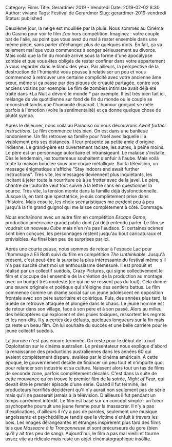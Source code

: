 Category: Films
Title: Gerardmer 2019 - Vendredi 
Date: 2019-02-02 8:30
Author: viviane
Tags: Festival de Gerardmer
Slug: gerardmer-2019-vendredi
Status: published 

Deuxième jour, la neige est mouillée par la pluie. Nous sommes au Cinéma du Casino pour voir le film *Zoo* hors compétition. Imaginez : votre couple bat de l'aile, au point que vous avez du mal à rester ensemble dans une même pièce, sans parler d'échanger plus de quelques mots. En fait, ça va tellement mal que vous commencez à songer sérieusement au divorce. Mais voilà que la fin du monde arrive sous la forme d'une apocalypse zombie et que vous êtes obligés de rester confiner dans votre appartement à vous regarder dans le blanc des yeux. Par ailleurs, la perspective de la destruction de l'humanité vous pousse à relativiser un peu et vous commencez à retrouver une certaine complicité avec votre ancienne âme sœur, même si ça passe par des piques de cruauté partagée, contre vos anciens voisins par exemple. Le film de zombies intimiste avait déjà été traité dans *La Nuit a dévoré le monde * par exemple. Il est très bien fait ici, mélange de vie quotidienne sur fond de fin du monde où le couple se reconstruit tandis que l'humanité disparaît. L'humour grinçant se mêle parfois à l'émotion (voire la sentimentalité) et ça donne quelque chose de plutôt sympa.  

Après le déjeuner, nous voilà au Paradiso où nous découvrons *Await further instructions*. Le film commence très bien. On est dans une banlieue londonienne. Un fils retrouve sa famille pour Noël avec laquelle il a visiblement pris ses distances. Il leur présente sa petite amie d'origine indienne. Le grand-père est ouvertement raciste, les autres, à peine moins. Le père est un personnage autoritaire et intransigeant. Le malaise s'installe. Dès le lendemain, les tourtereaux souhaitent s'enfuir à l'aube. Mais voilà toute la maison bouclée sous une coque métallique. Sur la télévision, un message énigmatique s'affiche "Stay indoors and await further instructions". Très vite, les messages deviennent plus inquiétants, les incitant à jeter toute la nourriture où à se frotter avec de la javel. Le père, chantre de l'autorité veut tout suivre à la lettre sans en questionner la source. Très vite, la tension monte dans la famille déjà dysfonctionnelle. Jusque là, en tant que spectatrice, je suis complètement prise dans l'histoire. Mais ensuite, les choix scénaristiques me perdent peu à peu jusqu'à la fin grand guignol qui me laisse complètement à côté. Dommage.  

Nous enchaînons avec un autre film en compétition *Escape Game*, production américaine grand public dont j'ai déjà entendu parler. Le film se voudrait un nouveau *Cube* mais n'en n'a pas l'audace. Si certaines scènes sont bien conçues, les personnages restent jusqu'au bout caricaturaux et prévisibles. Au final bien peu de surprises par ici.  

Après une courte pause, nous sommes de retour à l'espace Lac pour l'hommage à Eli Roth suivi du film en compétition *The Unthinkable*. Jusqu'à présent, c'est peut-être la surprise la plus intéressante du festival même s'il n'a pas suscité chez moi un enthousiasme démesuré. Il est produit et réalisé par un collectif suédois, Crazy Pictures, qui signe collectivement le film et s'occupe de l'ensemble de la création de la production au montage avec un budget très modeste (ce qui ne se ressent pas du tout). Cela donne une œuvre originale et poétique qui s'éloigne des sentiers battus. Le film commence comme un drame social sur un jeune adolescent en opposition frontale avec son père autoritaire et colérique. Puis, des années plus tard, la Suède se retrouve attaquée et plongée dans le chaos. Le jeune homme est de retour dans son village, face à son père et à son passé. Alors au milieu des hélicoptères qui explosent et des pluies toxiques, ressortent les regrets et les non-dits. Il y a certes des défauts, quelques longueurs sur la fin mais ça reste un beau film. On lui souhaite du succès et une belle carrière pour le jeune collectif suédois.  

La journée n'est pas encore terminée. On reste pour le début de la nuit Ozploitation sur le cinéma australien. Le présentateur nous explique d'abord la renaissance des productions australiennes dans les années 60 qui avaient complètement disparu, avalées par le cinéma américain. À cette époque, le gouvernement décide de financer un peu tout et n'importe quoi pour relancer son industrie et sa culture. Naissent alors tout un tas de films de seconde zone, parfois complètement décalés. C'est dans la suite de cette mouvance qu'on trouve le premier film de la soirée, *Night of Fear*, qui devait être le premier épisode d'une série. Quand il fut terminé, les producteurs horrifiés décidèrent qu'il n'y aurait non seulement pas de série mais qu'il ne passerait jamais à la télévision. D'ailleurs il fut pendant un temps carrément interdit. Le film est basé sur un concept simple : un tueur psychopathe poursuit une jeune femme pour la massacrer. Il n'y a pas d'explications, d'ailleurs il n'y a pas de paroles, seulement une musique angoissante et psychédélique tandis que la victime s'enfuit à travers les bois. Les images dérangeantes et étranges inspirèrent plus tard des films tels que *Massacre à la Tronçonneuse* et sont précurseurs du gore (bien qu'il y ait très peu de sang). Aujourd'hui, le film a pas mal vieilli et tourne assez vite au ridicule mais reste un objet cinématographique insolite. 

